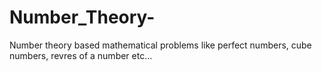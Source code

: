 # Number_Theory-
Number theory based mathematical problems like perfect numbers, cube numbers, revres of a number etc...

